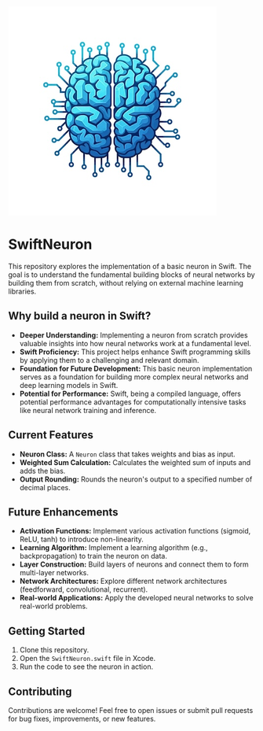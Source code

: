 
![Project logo](neu-swift15x15.jpeg)
# SwiftNeuron

This repository explores the implementation of a basic neuron in Swift. The goal is to understand the fundamental building blocks of neural networks by building them from scratch, without relying on external machine learning libraries.

## Why build a neuron in Swift?

* **Deeper Understanding:** Implementing a neuron from scratch provides valuable insights into how neural networks work at a fundamental level.
* **Swift Proficiency:** This project helps enhance Swift programming skills by applying them to a challenging and relevant domain.
* **Foundation for Future Development:** This basic neuron implementation serves as a foundation for building more complex neural networks and deep learning models in Swift.
* **Potential for Performance:** Swift, being a compiled language, offers potential performance advantages for computationally intensive tasks like neural network training and inference.

## Current Features

* **Neuron Class:** A `Neuron` class that takes weights and bias as input.
* **Weighted Sum Calculation:**  Calculates the weighted sum of inputs and adds the bias.
* **Output Rounding:** Rounds the neuron's output to a specified number of decimal places.

## Future Enhancements

* **Activation Functions:** Implement various activation functions (sigmoid, ReLU, tanh) to introduce non-linearity.
* **Learning Algorithm:** Implement a learning algorithm (e.g., backpropagation) to train the neuron on data.
* **Layer Construction:**  Build layers of neurons and connect them to form multi-layer networks.
* **Network Architectures:** Explore different network architectures (feedforward, convolutional, recurrent).
* **Real-world Applications:** Apply the developed neural networks to solve real-world problems.

## Getting Started

1. Clone this repository.
2. Open the `SwiftNeuron.swift` file in Xcode.
3. Run the code to see the neuron in action.

## Contributing

Contributions are welcome! Feel free to open issues or submit pull requests for bug fixes, improvements, or new features.
